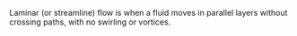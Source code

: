 Laminar (or streamline) flow is when a fluid moves in parallel layers without crossing paths, with no swirling or vortices.